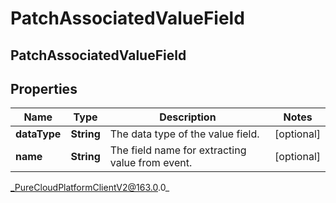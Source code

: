 # PatchAssociatedValueField

## PatchAssociatedValueField

## Properties

|Name | Type | Description | Notes|
|------------ | ------------- | ------------- | -------------|
| **dataType** | **String** | The data type of the value field. | [optional] |
| **name** | **String** | The field name for extracting value from event. | [optional] |



_PureCloudPlatformClientV2@163.0.0_
